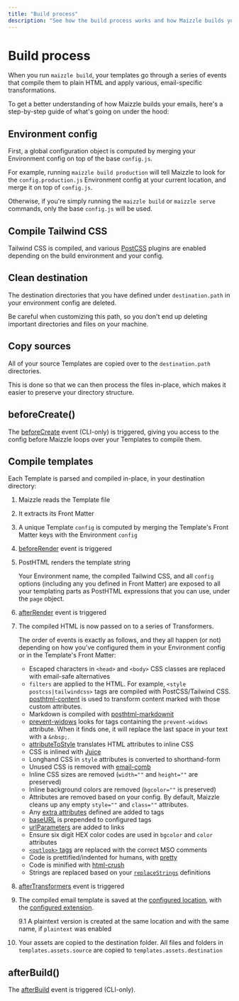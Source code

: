 ```yaml
---
title: "Build process"
description: "See how the build process works and how Maizzle builds your emails"
---
```


# Build process

When you run `maizzle build`, your templates go through a series of events that compile them to plain HTML and apply various, email-specific transformations.

To get a better understanding of how Maizzle builds your emails, here's a step-by-step guide of what's going on under the hood:

## Environment config

First, a global configuration object is computed by merging your Environment config on top of the base `config.js`.

For example, running `maizzle build production` will tell Maizzle to look for the `config.production.js` Environment config at your current location, and merge it on top of `config.js`.

Otherwise, if you're simply running the `maizzle build` or `maizzle serve` commands, only the base `config.js` will be used.

## Compile Tailwind CSS

Tailwind CSS is compiled, and various [PostCSS](https://postcss.org/) plugins are enabled depending on the build environment and your config.

## Clean destination

The destination directories that you have defined under `destination.path` in your environment config are deleted.

<alert type="warning">Be careful when customizing this path, so you don't end up deleting important directories and files on your machine.</alert>

## Copy sources

All of your source Templates are copied over to the `destination.path` directories.

This is done so that we can then process the files in-place, which makes it easier to preserve your directory structure.

## beforeCreate()

The [beforeCreate](/docs/events#beforecreate) event (CLI-only) is triggered, giving you access to the config before Maizzle loops over your Templates to compile them.

## Compile templates

Each Template is parsed and compiled in-place, in your destination directory:

1. Maizzle reads the Template file

2. It extracts its Front Matter

3. A unique Template `config` is computed by merging the Template's Front Matter keys with the Environment `config`

4. [beforeRender](/docs/events#beforerender) event is triggered

5. PostHTML renders the template string

    Your Environment name, the compiled Tailwind CSS, and all `config` options (including any you defined in Front Matter) are exposed to all your templating parts as PostHTML expressions that you can use, under the `page` object.

6. [afterRender](/docs/events#afterrender) event is triggered

7. The compiled HTML is now passed on to a series of Transformers.

    The order of events is exactly as follows, and they all happen (or not) depending on how you've configured them in your Environment config or in the Template's Front Matter:

    - Escaped characters in `<head>` and `<body>` CSS classes are replaced with email-safe alternatives
    - `filters` are applied to the HTML. For example, `<style postcss|tailwindcss>` tags are compiled with PostCSS/Tailwind CSS. [posthtml-content](https://github.com/posthtml/posthtml-content) is used to transform content marked with those custom attributes.
    - Markdown is compiled with [posthtml-markdownit](https://github.com/posthtml/posthtml-markdownit)
    - [prevent-widows](https://github.com/bashaus/prevent-widows) looks for tags containing the `prevent-widows` attribute. When it finds one, it will replace the last space in your text with a `&nbsp;`.
    - [attributeToStyle](/docs/transformers/inline-css#attribute-to-style) translates HTML attributes to inline CSS
    - CSS is inlined with [Juice](https://github.com/Automattic/juice)
    - Longhand CSS in `style` attributes is converted to shorthand-form
    - Unused CSS is removed with [email-comb](https://www.npmjs.com/package/email-comb)
    - Inline CSS sizes are removed (`width=""` and `height=""` are preserved)
    - Inline background colors are removed (`bgcolor=""` is preserved)
    - Attributes are removed based on your config. By default, Maizzle cleans up any empty `style=""` and `class=""` attributes.
    - Any [extra attributes](/docs/transformers/add-attributes) defined are added to tags
    - [baseURL](/docs/transformers/base-url) is prepended to configured tags
    - [urlParameters](/docs/transformers/url-parameters) are added to links
    - Ensure six digit HEX color codes are used in `bgcolor` and `color` attributes
    - [`<outlook>` tags](/docs/tags#outlook) are replaced with the correct MSO comments
    - Code is prettified/indented for humans, with [pretty](https://www.npmjs.com/package/pretty)
    - Code is minified with [html-crush](https://www.npmjs.com/package/html-crush)
    - Strings are replaced based on your [`replaceStrings`](/docs/transformers/replace-strings) definitions

8. [afterTransformers](/docs/events#aftertransformers) event is triggered

9. The compiled email template is saved at the [configured location](/docs/configuration/templates#path), with the [configured extension](/docs/configuration/templates#extension).

    9.1 A plaintext version is created at the same location and with the same name, if `plaintext` was enabled

10. Your assets are copied to the destination folder. All files and folders in `templates.assets.source` are copied to `templates.assets.destination`

## afterBuild()

The [afterBuild](/docs/events#afterbuild) event is triggered (CLI-only).
